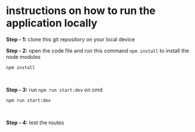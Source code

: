 # **instructions on how to run the application locally**

**Step - 1:** clone this git repository on your local device
<br>

**Step - 2:** open the code file and run this command `npm install` to install the node modules

```
npm install
```

<br>

**Step - 3:** run `npm run start:dev` on cmd
```
npm run start:dev
```
<br>

**Step - 4:** test the routes
